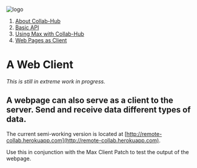 [logo]:(https://github.com/rioter00/Collab-Hub/blob/master/docs/images/Collab-Hub.png)

![logo][logo]

1. [About Collab-Hub](index.md)
2. [Basic API](api.md)
3. [Using Max with Collab-Hub](max.md)
4. [Web Pages as Client](web-client.md)


# A Web Client 
*This is still in extreme work in progress.*

## A webpage can also serve as a client to the server. Send and receive data different types of data. 

The current semi-working version is located at [http://remote-collab.herokuapp.com](http://remote-collab.herokuapp.com).

Use this in conjunction with the Max Client Patch to test the output of the webpage.

